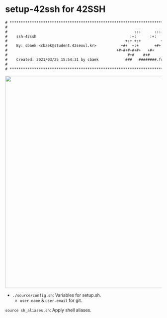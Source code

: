 # setup-42ssh for 42SSH

```txt
# **************************************************************************** #
#                                                                              #
#                                                         :::      ::::::::    #
#    ssh-42ssh                                          :+:      :+:    :+:    #
#                                                     +:+ +:+         +:+      #
#    By: cbaek <cbaek@student.42seoul.kr>           +#+  +:+       +#+         #
#                                                 +#+#+#+#+#+   +#+            #
#                                                      #+#    #+#              #
#    Created: 2021/03/25 15:54:31 by cbaek            ###   ########.fr        #
#                                                                              #
# **************************************************************************** #
```

<img src="./demo-setup-42ssh.gif" width="680" />

- `./source/config.sh`: Variables for setup.sh.
  - `user.name` & `user.email` for git.

`source sh_aliases.sh`: Apply shell aliases.
